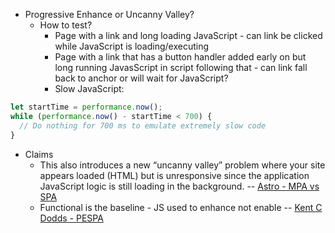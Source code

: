 - Progressive Enhance or Uncanny Valley?
  - How to test?
    - Page with a link and long loading JavaScript - can link be clicked while JavaScript is loading/executing
    - Page with a link that has a button handler added early on but long running JavasScript in script following that - can link fall back to anchor or will wait for JavaScript?
    - Slow JavaScript:

```javascript
let startTime = performance.now();
while (performance.now() - startTime < 700) {
  // Do nothing for 700 ms to emulate extremely slow code
}
```

- Claims
  - This also introduces a new “uncanny valley” problem where your site appears loaded (HTML) but is unresponsive since the application JavaScript logic is still loading in the background. -- [Astro - MPA vs SPA](https://docs.astro.build/en/concepts/mpa-vs-spa/)
  - Functional is the baseline - JS used to enhance not enable -- [Kent C Dodds - PESPA](https://www.epicweb.dev/the-webs-next-transition)
